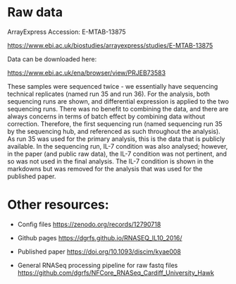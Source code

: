 # Raw data

ArrayExpress Accession: E-MTAB-13875

https://www.ebi.ac.uk/biostudies/arrayexpress/studies/E-MTAB-13875

Data can be downloaded here:

https://www.ebi.ac.uk/ena/browser/view/PRJEB73583

These samples were sequenced twice - we essentially have sequencing technical replicates (named run 35 and run 36). For the analysis, both sequencing runs are shown, and differential expression is applied to the two sequencing runs. There was no benefit to combining the data, and there are always concerns in terms of batch effect by combining data without correction. Therefore, the first sequencing run (named sequencing run 35 by the sequencing hub, and referenced as such throughout the analysis). As run 35 was used for the primary analysis, this is the data that is publicly available. In the sequencing run, IL-7 condition was also analysed; however, in the paper (and public raw data), the IL-7 condition was not pertinent, and so was not used in the final analysis. The IL-7 condition is shown in the markdowns but was removed for the analysis that was used for the published paper.

# Other resources:

-  Config files
https://zenodo.org/records/12790718

-  Github pages
https://dgrfs.github.io/RNASEQ_IL10_2016/

-  Published paper
https://doi.org/10.1093/discim/kyae008

-  General RNASeq processing pipeline for raw fastq files
https://github.com/dgrfs/NFCore_RNASeq_Cardiff_University_Hawk
